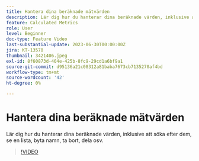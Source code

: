 ```yaml
---
title: Hantera dina beräknade mätvärden
description: Lär dig hur du hanterar dina beräknade värden, inklusive att söka efter dem, se en lista, byta namn, ta bort, dela osv.
feature: Calculated Metrics
role: User
level: Beginner
doc-type: Feature Video
last-substantial-update: 2023-06-30T00:00:00Z
jira: KT-13570
thumbnail: 3421406.jpeg
exl-id: 8f60873d-404e-425b-8fc9-29cd1a6bf9a1
source-git-commit: d95136a21c08312a81baba7673cb7135270af4bd
workflow-type: tm+mt
source-wordcount: '42'
ht-degree: 0%

---
```


# Hantera dina beräknade mätvärden

Lär dig hur du hanterar dina beräknade värden, inklusive att söka efter dem, se en lista, byta namn, ta bort, dela osv.

>[!VIDEO](https://video.tv.adobe.com/v/3432461/?learn=on&captions=swe)
